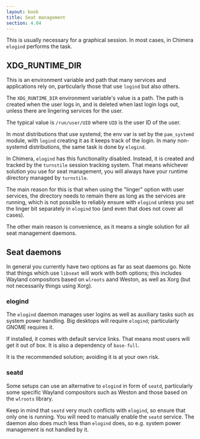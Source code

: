 ```yaml
---
layout: book
title: Seat management
section: 4.04
---
```


This is usually necessary for a graphical session. In most cases,
in Chimera `elogind` performs the task.

## XDG_RUNTIME_DIR

This is an environment variable and path that many services and
applications rely on, particularly those that use `logind` but
also others.

The `XDG_RUNTIME_DIR` environment variable's value is a path. The
path is created when the user logs in, and is deleted when last
login logs out, unless there are lingering services for the user.

The typical value is `/run/user/UID` where `UID` is the user ID
of the user.

In most distributions that use systemd, the env var is set by the
`pam_systemd` module, with `logind` creating it as it keeps track
of the login. In many non-systemd distributions, the same task is
done by `elogind`.

In Chimera, `elogind` has this functionality disabled. Instead, it
is created and tracked by the `turnstile` session tracking system.
That means whichever solution you use for seat management, you will
always have your runtime directory managed by `turnstile`.

The main reason for this is that when using the "linger" option with
user services, the directory needs to remain there as long as the
services are running, which is not possible to reliably ensure with
`elogind` unless you set the linger bit separately in `elogind` too
(and even that does not cover all cases).

The other main reason is convenience, as it means a single solution
for all seat management daemons.

## Seat daemons

In general you currently have two options as far as seat daemons
go. Note that things which use `libseat` will work with both options;
this includes Wayland compositors based on `wlroots` aand Weston,
as well as Xorg (but not necessarily things using Xorg).

### elogind

The `elogind` daemon manages user logins as well as auxiliary tasks
such as system power handling. Big desktops will require `elogind`;
particularly GNOME requires it.

If installed, it comes with default service links. That means most
users will get it out of box. It is also a dependency of `base-full`.

It is the recommended solution; avoiding it is at your own risk.

### seatd

Some setups can use an alternative to `elogind` in form of `seatd`,
particularly some specific Wayland compositors such as Weston and
those based on the `wlroots` library.

Keep in mind that `seatd` very much conflicts with `elogind`, so
ensure that only one is running. You will need to manually enable
the `seatd` service. The daemon also does much less than `elogind`
does, so e.g. system power management is not handled by it.
